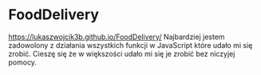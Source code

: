 # FoodDelivery
https://lukaszwojcik3b.github.io/FoodDelivery/
Najbardziej jestem zadowolony z działania wszystkich funkcji w JavaScript które udało mi się zrobić. Cieszę się że w większości udało mi się je zrobić bez niczyjej pomocy.
